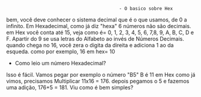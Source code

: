                                               - O basico sobre Hex
                                              
bem, você deve conhecer o sistema decimal que é o que usamos, de 0 a infinito. Em Hexadecimal, como já diz "hexa" 6 números não são decimais.
em Hex você conta até 15, veja como é= 0, 1, 2, 3, 4, 5, 6, 7,8, 9, A, B, C, D e F. Apartir do 9 se usa letras do Alfabeto ao invés de Números Decimais. quando chega no 16, você zera o digita da direita e adiciona 1 ao da esqueda. como por exemplo, 16 em hex= 10

- Como leio um número Hexadecimal?

Isso é fácil. Vamos pegar por exemplo o número "B5" B é 11 em Hex como já vimos, precisamos Multiplicar 11x16 = 176. depois pegamos o 5 e fazemos uma adição, 176+5 = 181.
Viu como é bem simples?
